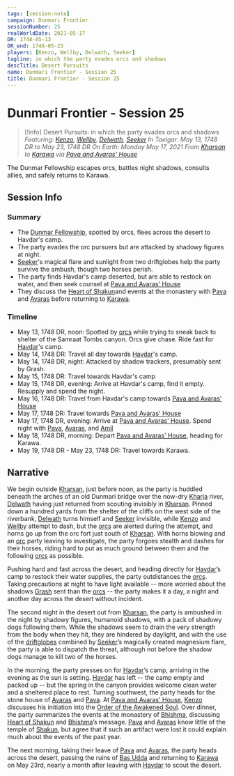 ```yaml
---
tags: [session-note]
campaign: Dunmari Frontier
sessionNumber: 25
realWorldDate: 2021-05-17
DR: 1748-05-13
DR_end: 1748-05-23
players: [Kenzo, Wellby, Delwath, Seeker]
tagline: in which the party evades orcs and shadows
descTitle: Desert Pursuits
name: Dunmari Frontier - Session 25
title: Dunmari Frontier - Session 25
---
```

# Dunmari Frontier - Session 25

>[!info] Desert Pursuits: in which the party evades orcs and shadows
> *Featuring: [Kenzo](<../../../people/pcs/dunmar-fellowship/kenzo.md>), [Wellby](<../../../people/pcs/dunmar-fellowship/wellby.md>), [Delwath](<../../../people/pcs/dunmar-fellowship/delwath.md>), [Seeker](<../../../people/pcs/dunmar-fellowship/seeker.md>)*
> *In Taelgar: May 13, 1748 DR to May 23, 1748 DR*
> *On Earth: Monday May 17, 2021*
> *From [Kharsan](<../../../gazetteer/greater-dunmar/dunmari-basin/kharsan.md>) to [Karawa](<../../../gazetteer/greater-dunmar/realms/dunmar/eastern-dunmar/karawa.md>) via [Pava and Avaras' House](<../../../gazetteer/greater-dunmar/dunmari-basin/pava-and-avaras-house.md>)*

The Dunmar Fellowship escapes orcs, battles night shadows, consults allies, and safely returns to Karawa.

## Session Info
### Summary
- The [Dunmar Fellowship](<../../../people/pcs/dunmar-fellowship/dunmar-fellowship.md>), spotted by orcs, flees across the desert to Havdar's camp.
- The party evades the orc pursuers but are attacked by shadowy figures at night.
- [Seeker](<../../../people/pcs/dunmar-fellowship/seeker.md>)'s magical flare and sunlight from two driftglobes help the party survive the ambush, though two horses perish.
- The party finds Havdar's camp deserted, but are able to restock on water, and then seek counsel at [Pava and Avaras' House](<../../../gazetteer/greater-dunmar/dunmari-basin/pava-and-avaras-house.md>)
- They discuss the [Heart of Shakun](<../../../things/artifacts-of-power/heart-of-shakun.md>)and events at the monastery with [Pava](<../../../people/dunmari/pava.md>) and [Avaras](<../../../people/dunmari/avaras.md>) before returning to [Karawa](<../../../gazetteer/greater-dunmar/realms/dunmar/eastern-dunmar/karawa.md>).
### Timeline
- May 13, 1748 DR, noon: Spotted by [orcs](<../../../species/children-of-the-embodied-gods/orcs/orcs.md>) while trying to sneak back to shelter of the Samraat Tombs canyon. Orcs give chase. Ride fast for [Havdar](<../../../people/dunmari/havdar.md>)'s camp.
- May 14, 1748 DR: Travel all day towards [Havdar](<../../../people/dunmari/havdar.md>)'s camp. 
- May 14, 1748 DR, night: Attacked by shadow trackers, presumably sent by Grash. 
- May 15, 1748 DR: Travel towards Havdar's camp
- May 15, 1748 DR, evening: Arrive at Havdar's camp, find it empty. Resupply and spend the night. 
- May 16, 1748 DR: Travel from Havdar's camp towards [Pava and Avaras' House](<../../../gazetteer/greater-dunmar/dunmari-basin/pava-and-avaras-house.md>)
- May 17, 1748 DR: Travel towards [Pava and Avaras' House](<../../../gazetteer/greater-dunmar/dunmari-basin/pava-and-avaras-house.md>)
- May 17, 1748 DR, evening: Arrive at [Pava and Avaras' House](<../../../gazetteer/greater-dunmar/dunmari-basin/pava-and-avaras-house.md>). Spend night with [Pava](<../../../people/dunmari/pava.md>), [Avaras](<../../../people/dunmari/avaras.md>), and [Amil](<../../../people/dunmari/amil.md>)
- May 18, 1748 DR, morning: Depart [Pava and Avaras' House](<../../../gazetteer/greater-dunmar/dunmari-basin/pava-and-avaras-house.md>), heading for Karawa.
- May 19, 1748 DR  - May 23, 1748 DR: Travel towards Karawa. 

## Narrative
We begin outside [Kharsan](<../../../gazetteer/greater-dunmar/dunmari-basin/kharsan.md>), just before noon, as the party is huddled beneath the arches of an old Dunmari bridge over the now-dry [Kharja](<../../../gazetteer/istaros-watershed/rivers/kharja.md>) river, [Delwath](<../../../people/pcs/dunmar-fellowship/delwath.md>) having just returned from scouting invisibly in [Kharsan](<../../../gazetteer/greater-dunmar/dunmari-basin/kharsan.md>). Pinned down a hundred yards from the shelter of the cliffs on the west side of the riverbank, [Delwath](<../../../people/pcs/dunmar-fellowship/delwath.md>) turns himself and [Seeker](<../../../people/pcs/dunmar-fellowship/seeker.md>) invisible, while [Kenzo](<../../../people/pcs/dunmar-fellowship/kenzo.md>) and [Wellby](<../../../people/pcs/dunmar-fellowship/wellby.md>) attempt to dash, but the [orcs](<../../../species/children-of-the-embodied-gods/orcs/orcs.md>) are alerted during the attempt, and horns go up from the orc fort just south of [Kharsan](<../../../gazetteer/greater-dunmar/dunmari-basin/kharsan.md>). With horns blowing and an [orc](<../../../species/children-of-the-embodied-gods/orcs/orcs.md>) party leaving to investigate, the party forgoes stealth and dashes for their horses, riding hard to put as much ground between them and the following [orcs](<../../../species/children-of-the-embodied-gods/orcs/orcs.md>) as possible. 

Pushing hard and fast across the desert, and heading directly for [Havdar](<../../../people/dunmari/havdar.md>)’s camp to restock their water supplies, the party outdistances the [orcs](<../../../species/children-of-the-embodied-gods/orcs/orcs.md>). Taking precautions at night to have light available -- more worried about the shadows [Grash](<../../../people/other-nonhumans/grash.md>) sent than the [orcs](<../../../species/children-of-the-embodied-gods/orcs/orcs.md>) -- the party makes it a day, a night and another day across the desert without incident. 

The second night in the desert out from [Kharsan](<../../../gazetteer/greater-dunmar/dunmari-basin/kharsan.md>), the party is ambushed in the night by shadowy figures, humanoid shadows, with a pack of shadowy dogs following them. While the shadows seem to drain the very strength from the body when they hit, they are hindered by daylight, and with the use of the [driftglobes](<../treasure/treasure-from-raven-s-hold/driftglobe.md>) combined by [Seeker](<../../../people/pcs/dunmar-fellowship/seeker.md>)’s magically created magnesium flare, the party is able to dispatch the threat, although not before the shadow dogs manage to kill two of the horses. 

In the morning, the party presses on for [Havdar](<../../../people/dunmari/havdar.md>)’s camp, arriving in the evening as the sun is setting. [Havdar](<../../../people/dunmari/havdar.md>) has left -- the camp empty and packed up -- but the spring in the canyon provides welcome clean water and a sheltered place to rest. Turning southwest, the party heads for the stone house of [Avaras](<../../../people/dunmari/avaras.md>) and [Pava](<../../../people/dunmari/pava.md>). At [Pava and Avaras' House](<../../../gazetteer/greater-dunmar/dunmari-basin/pava-and-avaras-house.md>), [Kenzo](<../../../people/pcs/dunmar-fellowship/kenzo.md>) discusses his initiation into the [Order of the Awakened Soul](<../../../groups/dunmari-mystery-cults/order-of-the-awakened-soul.md>). Over dinner, the party summarizes the events at the monastery of [Bhishma](<../../../cosmology/gods/incorporeal-gods/dunmari/bhishma.md>), discussing [Heart of Shakun](<../../../things/artifacts-of-power/heart-of-shakun.md>) and [Bhishma](<../../../cosmology/gods/incorporeal-gods/dunmari/bhishma.md>)’s message. [Pava](<../../../people/dunmari/pava.md>) and [Avaras](<../../../people/dunmari/avaras.md>) know little of the temple of [Shakun](<../../../cosmology/gods/incorporeal-gods/dunmari/shakun.md>), but agree that if such an artifact were lost it could explain much about the events of the past year. 

The next morning, taking their leave of [Pava](<../../../people/dunmari/pava.md>) and [Avaras](<../../../people/dunmari/avaras.md>), the party heads across the desert, passing the ruins of [Bas Udda](<../../../gazetteer/greater-dunmar/realms/dunmar/eastern-dunmar/bas-udda.md>) and returning to [Karawa](<../../../gazetteer/greater-dunmar/realms/dunmar/eastern-dunmar/karawa.md>) on May 23rd, nearly a month after leaving with [Havdar](<../../../people/dunmari/havdar.md>) to scout the desert.
